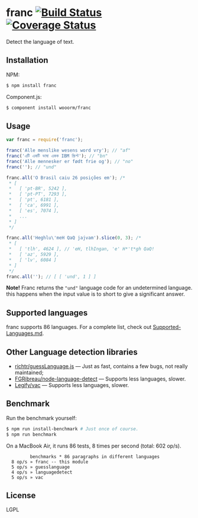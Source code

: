 # franc [![Build Status](https://travis-ci.org/wooorm/franc.svg?branch=master)](https://travis-ci.org/wooorm/franc) [![Coverage Status](https://img.shields.io/coveralls/wooorm/franc.svg)](https://coveralls.io/r/wooorm/franc?branch=master)

Detect the language of text.

## Installation

NPM:
```sh
$ npm install franc
```

Component.js:
```sh
$ component install wooorm/franc
```

## Usage

```js
var franc = require('franc');

franc('Alle menslike wesens word vry'); // "af"
franc('এটি একটি ভাষা একক IBM স্ক্রিপ্ট'); // "bn"
franc('Alle mennesker er født frie og'); // "no"
franc(''); // "und"

franc.all('O Brasil caiu 26 posições em'); /*
 * [
 *   [ 'pt-BR', 5242 ],
 *   [ 'pt-PT', 7293 ],
 *   [ 'pt', 6181 ],
 *   [ 'ca', 6991 ],
 *   [ 'es', 7074 ],
 *   ...
 * ]
 */

franc.all('Heghlu\'meH QaQ jajvam').slice(0, 3); /*
 * [
 *   [ 'tlh', 4624 ], // 'eH, tlhIngan, 'e' H*'t*gh QaQ!
 *   [ 'az', 5929 ],
 *   [ 'lv', 6084 ]
 * ]
 */
franc.all(''); // [ [ 'und', 1 ] ]
```

**Note!** Franc returns the `"und"` language code for an undetermined language. this happens when the input value is to short to give a significant answer.

## Supported languages

franc supports 86 languages. For a complete list, check out [Supported-Languages.md](Supported-Languages.md).

## Other Language detection libraries

- [richtr/guessLanguage.js](https://github.com/richtr/guessLanguage.js) — Just as fast, contains a few bugs, not really maintained;
- [FGRibreau/node-language-detect](https://github.com/FGRibreau/node-language-detect) — Supports less languages, slower.
- [Legify/vac](https://github.com/FGRibreau/Legify/vac) — Supports less languages, slower.

## Benchmark

Run the benchmark yourself:

```sh
$ npm run install-benchmark # Just once of course.
$ npm run benchmark
```

On a MacBook Air, it runs 86 tests, 8 times per second (total: 602 op/s).

```
         benchmarks * 86 paragraphs in different languages
  8 op/s » franc -- this module
  5 op/s » guesslanguage
  4 op/s » languagedetect
  5 op/s » vac
```

## License

  LGPL
